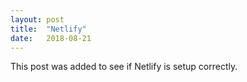 ```yaml
---
layout: post
title:  "Netlify"
date:   2018-08-21
---
```


This post was added to see if Netlify is setup correctly. 
